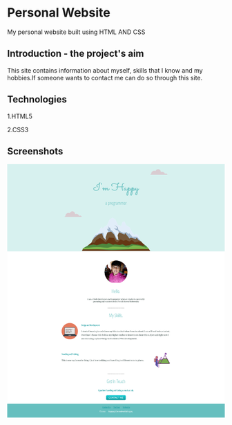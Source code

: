 
# Personal Website

My personal website built using HTML AND CSS  


## Introduction - the project's aim

This site contains information about myself, skills that I know and my hobbies.If someone wants to contact me can do so through this site.
## Technologies

1.HTML5

2.CSS3

## Screenshots

<img src="Images/SS-main.png">
